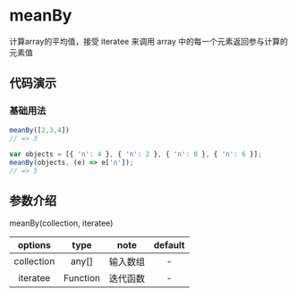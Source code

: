# meanBy

计算array的平均值，接受 iteratee 来调用 array 中的每一个元素返回参与计算的元素值

## 代码演示

### 基础用法

```js
meanBy([2,3,4])
// => 3

var objects = [{ 'n': 4 }, { 'n': 2 }, { 'n': 8 }, { 'n': 6 }];
meanBy(objects, (e) => e['n']);
// => 5
```

## 参数介绍

meanBy(collection, iteratee)

| options |  type   |        note        | default |
| :-----: | :-----: | :----------------: | :-----: |
|   collection   |  any[]  |     输入数组     |    -     |
|   iteratee   | Function  |     迭代函数     |    -    |
